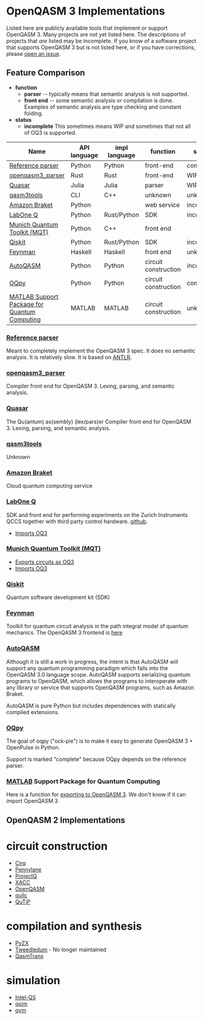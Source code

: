 <!-- Copyright Contributors to the Qiskit project. -->
# OpenQASM 3 Implementations

Listed here are publicly available tools that implement or support OpenQASM 3.
Many projects are not yet listed here. The descriptions of projects that *are* listed
may be incomplete.
If you know of a software project that supports OpenQASM 3 but is not listed here, or if
you have corrections, please
[open an issue](https://github.com/openqasm/openqasm/issues?q=sort%3Aupdated-desc+is%3Aissue+is%3Aopen).

## Feature Comparison

* **function**
    * **parser** -- typically means that semantic analysis is not supported.
    * **front end** -- some semantic analysis or compilation is done.
      Examples of semantic analysis are type checking and constant folding.
* **status**
    * **incomplete** This sometimes means WIP and sometimes that not all of OQ3 is supported.

| Name                                                        | API language | impl language | function             | status     | license |
|-------------------------------------------------------------|--------------|---------------|----------------------|------------|---------|
| [Reference parser](#reference-parser)                       | Python       | Python        | front-end            | complete   | OSS     |
| [openqasm3_parser](#openqasm3_parser)                       | Rust         | Rust          | front-end            | WIP        | OSS     |
| [Quasar](#quasar)                                           | Julia        | Julia         | parser               | WIP        | OSS     |
| [qasm3tools](#qasm3tools)                                   | CLI          | C++           | unknown              | unknown    | OSS     |
| [Amazon Braket](#amazon-braket)                             | Python       |               | web service          | incomplete |         |
| [LabOne Q](#labone-q)                                       | Python       | Rust/Python   | SDK                  | incomplete | OSS     |
| [Munich Quantum Toolkit (MQT)](#munich-quantum-toolkit-mqt) | Python       | C++           | front end            |            | OSS     |
| [Qiskit](#qiskit)                                           | Python       | Rust/Python   | SDK                  | incomplete | OSS     |
| [Feynman](#feynman)                                         | Haskell      | Haskell       | front end            | unknown    | OSS     |
| [AutoQASM](#autoqasm)                                       | Python       | Python        | circuit construction | incomplete | OSS     |
| [OQpy](#oqpy)                                               | Python       | Python        | circuit construction | complete   | OSS     |
| [MATLAB Support Package for Quantum Computing](#matlab)     | MATLAB       | MATLAB        | circuit construction | unknown    | unknown |

### [Reference parser](https://github.com/openqasm/openqasm/tree/main/source/openqasm)

Meant to completely implement the OpenQASM 3 spec. It does no semantic analysis. It is relatively slow.
It is based on [ANTLR](https://www.antlr.org/).

### [openqasm3_parser](https://github.com/Qiskit/openqasm3_parser)
Compiler front end for OpenQASM 3. Lexing, parsing, and semantic analysis.

### [Quasar](https://github.com/kshyatt-aws/Quasar.jl)
The Qu(antum) as(sembly) (lex/pars)er
Compiler front end for OpenQASM 3. Lexing, parsing, and semantic analysis.

### [qasm3tools](https://github.com/softwareQinc/qasm3tools)
Unknown

### [Amazon Braket](https://docs.aws.amazon.com/braket/latest/developerguide/braket-openqasm.html)
Cloud quantum computing service

### [LabOne Q](https://www.zhinst.com/americas/en/quantum-computing-systems/labone-q)
SDK and front end for performing experiments on the Zurich Instruments QCCS together with third party control hardware.
[github](https://github.com/zhinst/laboneq).
* [Imports OQ3](https://docs.zhinst.com/labone_q_user_manual/core/reference/openqasm3.html)

### [Munich Quantum Toolkit (MQT)](https://mqt.readthedocs.org)
* [Exports circuits as OQ3](https://mqt.readthedocs.io/projects/core/en/latest/quickstart.html)
* [Imports OQ3](https://mqt.readthedocs.io/projects/core/en/latest/api/mqt/core/index.html#mqt.core.load)

### [Qiskit](https://github.com/qiskit)
Quantum software development kit (SDK)

### [Feynman](https://github.com/meamy/feynman)
Toolkit for quantum circuit analysis in the path integral model of quantum mechanics.
The OpenQASM 3 frontend is [here](https://github.com/meamy/feynman/tree/master/src/Feynman/Frontend/OpenQASM3)

### [AutoQASM](https://github.com/amazon-braket/autoqasm)
Although it is still a work in progress, the intent is that AutoQASM will support any
quantum programming paradigm which falls into the OpenQASM 3.0 language scope. AutoQASM
supports serializing quantum programs to OpenQASM, which allows the programs to interoperate
with any library or service that supports OpenQASM programs, such as Amazon Braket.

AutoQASM is pure Python but includes dependencies with statically compiled extensions.

### [OQpy](https://github.com/openqasm/oqpy)
The goal of oqpy ("ock-pie") is to make it easy to generate OpenQASM 3 + OpenPulse in Python.

Support is marked "complete" because OQpy depends on the reference parser.

### [MATLAB](https://www.mathworks.com/products/quantum-computing.html) Support Package for Quantum Computing

Here is a function for [exporting to OpenQASM 3](https://www.mathworks.com/help/matlab/ref/quantumcircuit.generateqasm.html).
We don't know if it can import OpenQASM 3

## OpenQASM 2 Implementations

# circuit construction

* [Cirq](https://github.com/quantumlib/cirq)
* [Pennylane](https://pennylane.ai/)
* [ProjectQ](https://github.com/ProjectQ-Framework/ProjectQ)
* [XACC](https://github.com/eclipse-xacc/xacc)
* [OpenQASM](https://github.com/QuantumBFS/OpenQASM.jl)
* [quilc](https://github.com/quil-lang/quilc)
* [QuTiP](https://github.com/qutip/qutip-qip)

# compilation and synthesis

* [PyZX](https://github.com/zxcalc/pyzx)
* [Tweedledum](https://github.com/boschmitt/tweedledum) - No longer maintained
* [QasmTrans](https://github.com/pnnl/qasmtrans)

# simulation

* [Intel-QS](https://github.com/intel/intel-qs)
* [qsim](https://github.com/quantumlib/qsim)
* [qvm](https://github.com/quil-lang/qvm)

<!--  LocalWords:  Qiskit OpenQASM 3Aissue 3Aopen impl OSS openqasm3 WIP CLI Qu 3Aissue OQ3
<!--  LocalWords:  qasm3tools Braket braket qiskit SDK ANTLR Lexing antum lex 3Aopen LabOne
<!--  LocalWords:  sembly QASM AST BNF  labone MQT munich mqt feynman AutoQASM autoqasm
<!--  LocalWords:  OQpy oqpy QCCS github frontend ock OpenPulse  -->
